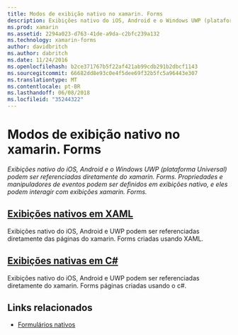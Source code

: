 ```yaml
---
title: Modos de exibição nativo no xamarin. Forms
description: Exibições nativo do iOS, Android e o Windows UWP (plataforma Universal) podem ser referenciadas diretamente do xamarin. Forms e eles podem interagir com exibições xamarin. Forms.
ms.prod: xamarin
ms.assetid: 2294a023-d763-41de-a9da-c2bfc239a132
ms.technology: xamarin-forms
author: davidbritch
ms.author: dabritch
ms.date: 11/24/2016
ms.openlocfilehash: b2ce371767b5f22af421ab99cdb291b2dbcf1143
ms.sourcegitcommit: 66682dd8e93c0e4f5dee69f32b5fc5a96443e307
ms.translationtype: MT
ms.contentlocale: pt-BR
ms.lasthandoff: 06/08/2018
ms.locfileid: "35244322"
---
```

# <a name="native-views-in-xamarinforms"></a>Modos de exibição nativo no xamarin. Forms

_Exibições nativo do iOS, Android e o Windows UWP (plataforma Universal) podem ser referenciadas diretamente do xamarin. Forms. Propriedades e manipuladores de eventos podem ser definidos em exibições nativo, e eles podem interagir com exibições xamarin. Forms._

## <a name="native-views-in-xamlxamlmd"></a>[Exibições nativos em XAML](xaml.md)

Exibições nativo do iOS, Android e UWP podem ser referenciadas diretamente das páginas do xamarin. Forms criadas usando XAML.

## <a name="native-views-in-ccodemd"></a>[Exibições nativas em C#](code.md)

Exibições nativo do iOS, Android e UWP podem ser referenciadas diretamente do xamarin. Forms páginas criadas usando o c#.


## <a name="related-links"></a>Links relacionados

- [Formulários nativos](~/xamarin-forms/platform/native-forms.md)
